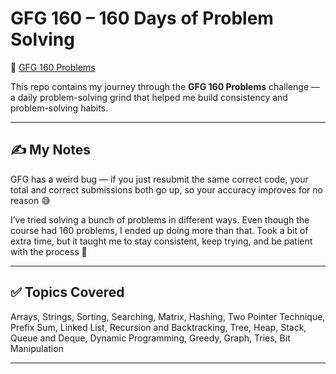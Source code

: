 # GFG 160 – 160 Days of Problem Solving 
🔗 [GFG 160 Problems](https://www.geeksforgeeks.org/batch/gfg-160-problems)

This repo contains my journey through the **GFG 160 Problems** challenge — a daily problem-solving grind that helped me build consistency and problem-solving habits.

---

## ✍️ My Notes

GFG has a weird bug — if you just resubmit the same correct code, your total and correct submissions both go up, so your accuracy improves for no reason 😅

I’ve tried solving a bunch of problems in different ways. Even though the course had 160 problems, I ended up doing more than that. Took a bit of extra time, but it taught me to stay consistent, keep trying, and be patient with the process 💪

---

## ✅ Topics Covered

Arrays, Strings, Sorting, Searching, Matrix, Hashing, Two Pointer Technique, Prefix Sum, Linked List, Recursion and Backtracking, Tree, Heap, Stack, Queue and Deque, Dynamic Programming, Greedy, Graph, Tries, Bit Manipulation 

---

